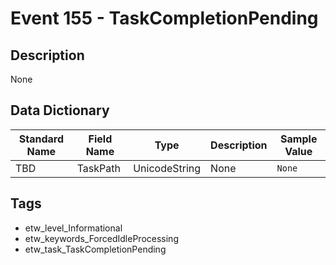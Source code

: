 # Event 155 - TaskCompletionPending

## Description
None

## Data Dictionary
|Standard Name|Field Name|Type|Description|Sample Value|
|---|---|---|---|---|
|TBD|TaskPath|UnicodeString|None|`None`|

## Tags
* etw_level_Informational
* etw_keywords_ForcedIdleProcessing
* etw_task_TaskCompletionPending